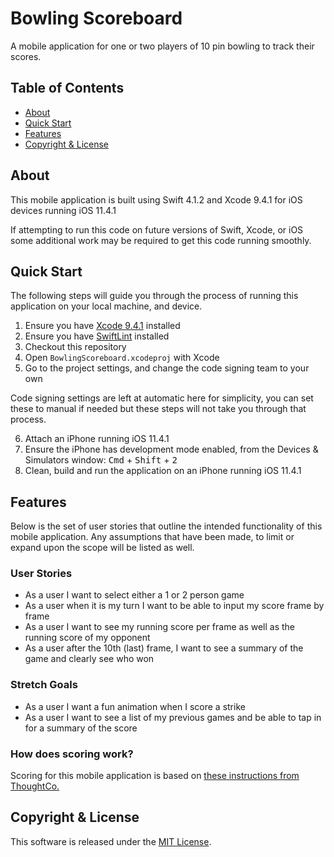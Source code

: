 # Bowling Scoreboard

A mobile application for one or two players of 10 pin bowling to track their scores.

## Table of Contents

- [About](#about)
- [Quick Start](#quick-start)
- [Features](#features)
- [Copyright & License](#copyright--license)

## About

This mobile application is built using Swift 4.1.2 and Xcode 9.4.1 for iOS devices running iOS 11.4.1

If attempting to run this code on future versions of Swift, Xcode, or iOS some additional work may be required to get this code running smoothly.

## Quick Start

The following steps will guide you through the process of running this application on your local machine, and device.

1. Ensure you have [Xcode 9.4.1](https://developer.apple.com/download/) installed
2. Ensure you have [SwiftLint](https://github.com/realm/SwiftLint) installed
3. Checkout this repository
4. Open `BowlingScoreboard.xcodeproj` with Xcode
5. Go to the project settings, and change the code signing team to your own

Code signing settings are left at automatic here for simplicity, you can set these to manual if needed but these steps will not take you through that process.

6. Attach an iPhone running iOS 11.4.1
7. Ensure the iPhone has development mode enabled, from the Devices & Simulators window: <kbd>Cmd</kbd> + <kbd>Shift</kbd> + <kbd>2</kbd>
8. Clean, build and run the application on an iPhone running iOS 11.4.1

## Features

Below is the set of user stories that outline the intended functionality of this mobile application. Any assumptions that have been made, to limit or expand upon the scope will be listed as well.

### User Stories

- As a user I want to select either a 1 or 2 person game
- As a user when it is my turn I want to be able to input my score frame by frame
- As a user I want to see my running score per frame as well as the running score of my opponent
- As a user after the 10th (last) frame, I want to see a summary of the game and clearly see who won

### Stretch Goals

- As a user I want a fun animation when I score a strike
- As a user I want to see a list of my previous games and be able to tap in for a summary of the score

### How does scoring work?

Scoring for this mobile application is based on [these instructions from ThoughtCo.](https://www.thoughtco.com/bowling-scoring-420895)

## Copyright & License

This software is released under the [MIT License](LICENSE.md).
